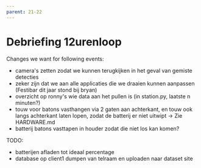 ```yaml
---
parent: 21-22
---
```


# Debriefing 12urenloop

Changes we want for following events:

- camera's zetten zodat we kunnen terugkijken in het geval van gemiste detecties
- zeker zijn dat we aan alle applicaties die we draaien kunnen aanpassen (Festibar dit jaar stond bij bryan)
- overzicht op ronny's wie data aan het pullen is (in station.py, laatste n minuten?)
- touw voor batons vasthangen via 2 gaten aan achterkant, en touw ook langs achterkant laten lopen, zodat de batterij er niet uitwipt -> Zie HARDWARE.md
- batterij batons vasttapen in houder zodat die niet los kan komen?


TODO:

- batterijen afladen tot ideaal percentage
- database op client1 dumpen van telraam en uploaden naar dataset site

